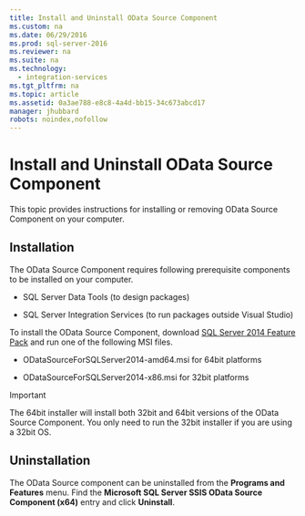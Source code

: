 ```yaml
---
title: Install and Uninstall OData Source Component
ms.custom: na
ms.date: 06/29/2016
ms.prod: sql-server-2016
ms.reviewer: na
ms.suite: na
ms.technology: 
  - integration-services
ms.tgt_pltfrm: na
ms.topic: article
ms.assetid: 0a3ae788-e8c8-4a4d-bb15-34c673abcd17
manager: jhubbard
robots: noindex,nofollow
---
```

# Install and Uninstall OData Source Component
This topic provides instructions for installing or removing OData Source Component on your computer.  
  
## Installation  
 The OData Source Component requires following prerequisite components to be installed on your computer.  
  
-   SQL Server Data Tools (to design packages)  
  
-   SQL Server Integration Services (to run packages outside Visual Studio)  
  
 To install the OData Source Component, download [SQL Server 2014 Feature Pack](http://go.microsoft.com/fwlink/p/?LinkId=391999) and run one of the following MSI files.  
  
-   ODataSourceForSQLServer2014-amd64.msi for 64bit platforms  
  
-   ODataSourceForSQLServer2014-x86.msi for 32bit platforms  
  
> [!IMPORTANT]  
>  The 64bit installer will install both 32bit and 64bit versions of the OData Source Component. You only need to run the 32bit installer if you are using a 32bit OS.  
  
## Uninstallation  
 The OData Source component can be uninstalled from the **Programs and Features** menu. Find the **Microsoft SQL Server SSIS OData Source Component (x64)** entry and click **Uninstall**.